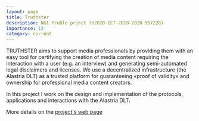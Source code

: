 ```yaml
---
layout: page
title: Truthster
description: NGI TruBlo prject (H2020-ICT-2018-2020 957228)
importance: 13
category: current
---
```

TRUTHSTER aims to support media professionals by providing them with an easy tool for certifying the creation of media content requiring the interaction with a user (e.g. an interview) and generating semi-automated legal disclaimers and licenses. We use a decentralized infrastructure (the Alastria DLT) as a trusted platform for guaranteeing «proof of validity» and ownership for professional media content creators.

In this project I work on the design and implementation of the protocols, applications and interactions with the Alastria DLT.

More details on the [project's web page](https://www.trublo.eu/truthster/)